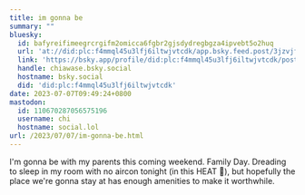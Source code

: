 ```yaml
---
title: im gonna be
summary: ""
bluesky:
  id: bafyreifimeegrcrgifm2omicca6fgbr2gjsdydregbgza4ipvebt5o2huq
  url: 'at://did:plc:f4mmql45u3lfj6iltwjvtcdk/app.bsky.feed.post/3jzvjfvu5cp2y'
  link: 'https://bsky.app/profile/did:plc:f4mmql45u3lfj6iltwjvtcdk/post/3jzvjfvu5cp2y'
  handle: chiawase.bsky.social
  hostname: bsky.social
  did: 'did:plc:f4mmql45u3lfj6iltwjvtcdk'
date: 2023-07-07T09:49:24+0800
mastodon:
  id: 110670287056575196
  username: chi
  hostname: social.lol
url: /2023/07/07/im-gonna-be.html
---
```


I'm gonna be with my parents this coming weekend. Family Day. Dreading to sleep in my room with no aircon tonight (in this HEAT 🫠), but hopefully the place we're gonna stay at has enough amenities to make it worthwhile.
